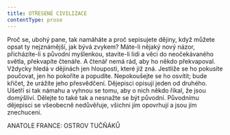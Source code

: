 ```yaml
---
title: OTŘESENÉ CIVILIZACE
contentType: prose
---
```


<section>

Proč se, ubohý pane, tak namáháte a proč sepisujete dějiny, když můžete opsat ty nejznámější, jak bývá zvykem? Máte-li nějaký nový názor, přicházíte-li s původní myšlenkou, stavíte-li lidi a věci do neočekávaného světla, překvapíte čtenáře. A čtenář nemá rád, aby ho někdo překvapoval. Vždycky hledá v dějinách jen hlouposti, které již zná. Jestliže se ho pokusíte poučovat, jen ho pokoříte a popudíte. Nepokoušejte se ho osvítit; bude křičet, že urážíte jeho přesvědčení. Dějepisci opisují jeden od druhého. Ušetří si tak námahu a vyhnou se tomu, aby o nich někdo říkal, že jsou domýšliví. Dělejte to také tak a nesnažte se být původní. Původnímu dějepisci se všeobecně nedůvěřuje, všichni jím opovrhují a jsou jím znechuceni.

ANATOLE FRANCE: OSTROV TUČŇÁKŮ

</section>
